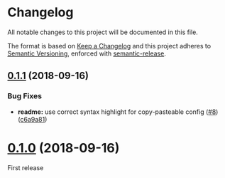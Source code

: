 # Changelog

All notable changes to this project will be documented in this file.

The format is based on [Keep a Changelog](https://keepachangelog.com/en/1.0.0/) and this project adheres to [Semantic Versioning](https://semver.org/spec/v2.0.0.html), enforced with [semantic-release](https://github.com/semantic-release/semantic-release).

## [0.1.1](https://github.com/thibaudcolas/stylelint-config-cookbook/compare/v0.1.0...v0.1.1) (2018-09-16)

### Bug Fixes

- **readme:** use correct syntax highlight for copy-pasteable config ([#8](https://github.com/thibaudcolas/stylelint-config-cookbook/issues/8)) ([c6a9a81](https://github.com/thibaudcolas/stylelint-config-cookbook/commit/c6a9a81))

# [0.1.0](https://github.com/thibaudcolas/stylelint-config-cookbook/tree/v0.1.0) (2018-09-16)

First release
